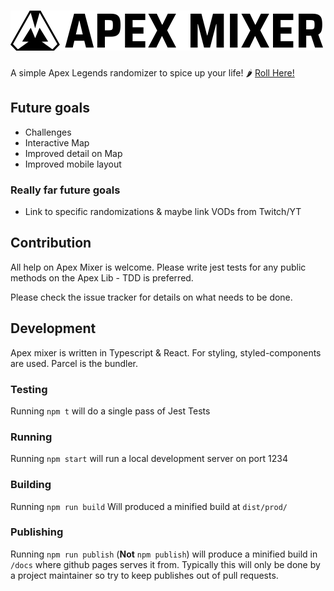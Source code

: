 # !['Apex Mixer'](./readme.assets/logo.png)

A simple Apex Legends randomizer to spice up your life! 🌶 [Roll Here!](https://apexmixer.fun)

## Future goals

- Challenges
- Interactive Map
- Improved detail on Map
- Improved mobile layout

### Really far future goals

- Link to specific randomizations & maybe link VODs from Twitch/YT

## Contribution

All help on Apex Mixer is welcome. Please write jest tests for any public methods on the Apex Lib - TDD is preferred.

Please check the issue tracker for details on what needs to be done.

## Development

Apex mixer is written in Typescript & React. For styling, styled-components are used. Parcel is the bundler.

### Testing

Running `npm t` will do a single pass of Jest Tests

### Running

Running `npm start` will run a local development server on port 1234

### Building

Running `npm run build` Will produced a minified build at `dist/prod/`

### Publishing

Running `npm run publish` (**Not** `npm publish`) will produce a minified build in `/docs` where github pages serves it from. Typically this will only be done by a project maintainer so try to keep publishes out of pull requests.
